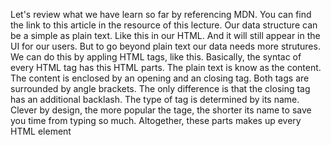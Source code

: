 Let's review what we have learn so far by referencing MDN. You can find the link to this article in the resource of this lecture. 
Our data structure can be a simple as plain text. Like this in our HTML. And it will still appear in the UI for our users. But to go beyond plain text our data needs more strutures. We can do this by appling HTML tags, like this.
Basically, the syntac of every HTML tag has this HTML parts. 
The plain text is know as the content.
The content is enclosed by an opening and an closing tag. 
Both tags are surrounded by angle brackets. 
The only difference is that the closing tag has an additional backlash.
The type of tag is determined by its name.
Clever by design, the more popular the tage, the shorter its name to save you time from typing so much.
Altogether, these parts makes up every HTML element
